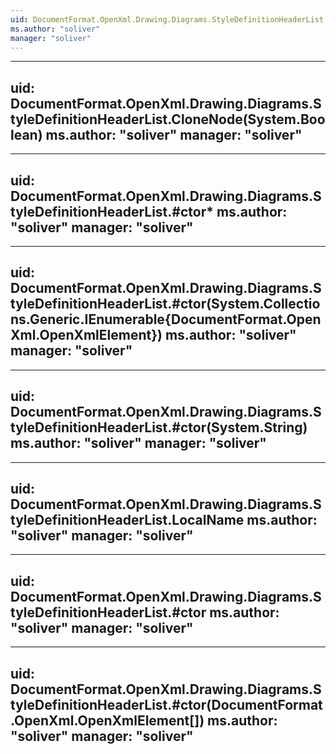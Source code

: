 ```yaml
---
uid: DocumentFormat.OpenXml.Drawing.Diagrams.StyleDefinitionHeaderList
ms.author: "soliver"
manager: "soliver"
---
```


---
uid: DocumentFormat.OpenXml.Drawing.Diagrams.StyleDefinitionHeaderList.CloneNode(System.Boolean)
ms.author: "soliver"
manager: "soliver"
---

---
uid: DocumentFormat.OpenXml.Drawing.Diagrams.StyleDefinitionHeaderList.#ctor*
ms.author: "soliver"
manager: "soliver"
---

---
uid: DocumentFormat.OpenXml.Drawing.Diagrams.StyleDefinitionHeaderList.#ctor(System.Collections.Generic.IEnumerable{DocumentFormat.OpenXml.OpenXmlElement})
ms.author: "soliver"
manager: "soliver"
---

---
uid: DocumentFormat.OpenXml.Drawing.Diagrams.StyleDefinitionHeaderList.#ctor(System.String)
ms.author: "soliver"
manager: "soliver"
---

---
uid: DocumentFormat.OpenXml.Drawing.Diagrams.StyleDefinitionHeaderList.LocalName
ms.author: "soliver"
manager: "soliver"
---

---
uid: DocumentFormat.OpenXml.Drawing.Diagrams.StyleDefinitionHeaderList.#ctor
ms.author: "soliver"
manager: "soliver"
---

---
uid: DocumentFormat.OpenXml.Drawing.Diagrams.StyleDefinitionHeaderList.#ctor(DocumentFormat.OpenXml.OpenXmlElement[])
ms.author: "soliver"
manager: "soliver"
---

